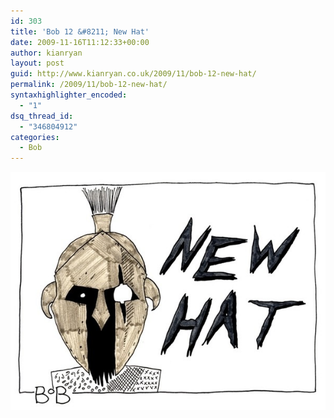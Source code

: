 ```yaml
---
id: 303
title: 'Bob 12 &#8211; New Hat'
date: 2009-11-16T11:12:33+00:00
author: kianryan
layout: post
guid: http://www.kianryan.co.uk/2009/11/bob-12-new-hat/
permalink: /2009/11/bob-12-new-hat/
syntaxhighlighter_encoded:
  - "1"
dsq_thread_id:
  - "346804912"
categories:
  - Bob
---
```

![12 new hat Small](/assets/images/2009/11/12_new_hat_small.jpg)